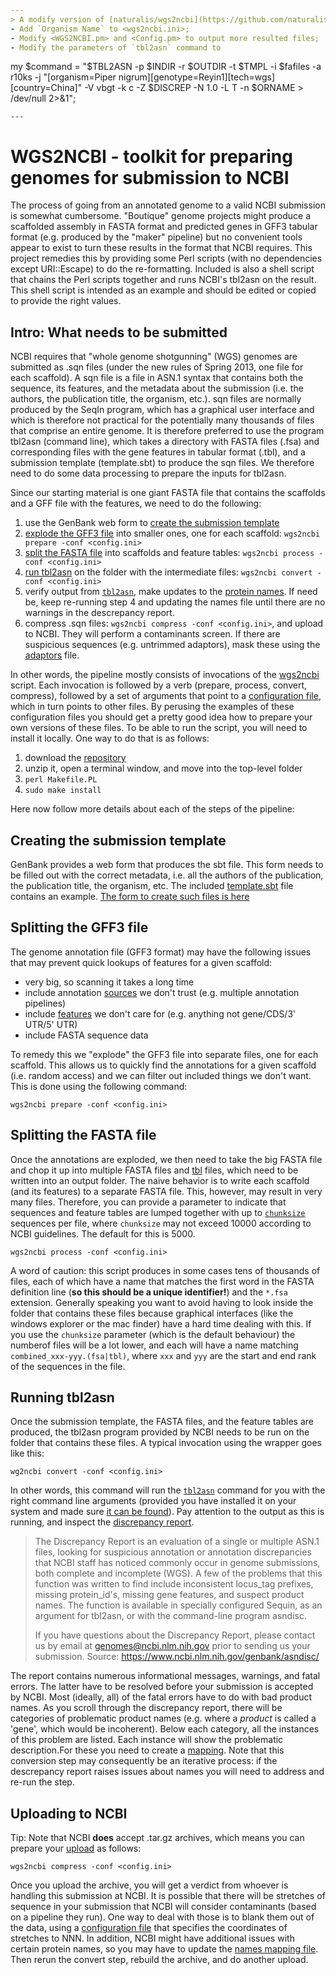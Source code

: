 ```yaml
---
> A modify version of [naturalis/wgs2ncbi](https://github.com/naturalis/wgs2ncbi)
- Add `Organism Name` to <wgs2ncbi.ini>;
- Modify <WGS2NCBI.pm> and <Config.pm> to output more resulted files;
- Modify the parameters of `tbl2asn` command to 
```
my $command = "$TBL2ASN -p $INDIR -r $OUTDIR -t $TMPL -i $fafiles -a r10ks -j \"[organism=Piper nigrum][genotype=Reyin1][tech=wgs][country=China]\" -V vbgt -k c -Z $DISCREP -N 1.0 -L T -n $ORNAME > /dev/null 2>&1";
```
---
```


WGS2NCBI - toolkit for preparing genomes for submission to NCBI
===============================================================

The process of going from an annotated genome to a valid NCBI submission is somewhat 
cumbersome. "Boutique" genome projects might produce a scaffolded assembly in FASTA format
and predicted genes in GFF3 tabular format (e.g. produced by the "maker" pipeline) but no 
convenient tools appear to exist to turn these results in the format that NCBI requires.
This project remedies this by providing some Perl scripts (with no dependencies except 
URI::Escape) to do the re-formatting. Included is also a shell script that chains the Perl 
scripts together and runs NCBI's tbl2asn on the result. This shell script is intended as 
an example and should be edited or copied to provide the right values.

Intro: What needs to be submitted
---------------------------------

NCBI requires that "whole genome shotgunning" (WGS) genomes are submitted as .sqn files
(under the new rules of Spring 2013, one file for each scaffold). A sqn file is a file 
in ASN.1 syntax that contains both the sequence, its features, and the metadata about the 
submission (i.e. the authors, the publication title, the organism, etc.). sqn files are 
normally produced by the SeqIn program, which has a graphical user interface and which is 
therefore not practical for the potentially many thousands of files that comprise an 
entire genome. It is therefore preferred to use the program tbl2asn (command line), which 
takes a directory with FASTA files (.fsa) and corresponding files with the gene 
features in tabular format (.tbl), and a submission template (template.sbt) to produce
the sqn files. We therefore need to do some data processing to prepare the inputs for 
tbl2asn.

Since our starting material is one giant FASTA file that contains the scaffolds and a GFF 
file with the features, we need to do the following:

1. use the GenBank web form to 
   [create the submission template](#creating-the-submission-template)
2. [explode the GFF3 file](#splitting-the-gff3-file) into smaller ones, one for each 
   scaffold: `wgs2ncbi prepare -conf <config.ini>`
3. [split the FASTA file](#splitting-the-fasta-file) into scaffolds and feature tables: 
   `wgs2ncbi process -conf <config.ini>`
4. [run tbl2asn](#running-tbl2asn) on the folder with the intermediate files: 
   `wgs2ncbi convert -conf <config.ini>`
5. verify output from [`tbl2asn`](#running-tbl2asn), make updates to the 
   [protein names](share/products.ini). If need be, keep re-running step 4 and updating 
   the names file until there are no warnings in the descrepancy report.
6. compress .sqn files: `wgs2ncbi compress -conf <config.ini>`, and upload to NCBI. They
   will perform a contaminants screen. If there are suspicious sequences (e.g. untrimmed
   adaptors), mask these using the [adaptors](share/adaptors.ini) file.

In other words, the pipeline mostly consists of invocations of the [wgs2ncbi](script/wgs2ncbi)
script. Each invocation is followed by a verb (prepare, process, convert, compress), followed
by a set of arguments that point to a [configuration file](share/wgs2ncbi.ini), which in
turn points to other files. By perusing the examples of these configuration files you 
should get a pretty good idea how to prepare your own versions of these files. To be able to
run the script, you will need to install it locally. One way to do that is as follows:

1. download the [repository](https://github.com/naturalis/wgs2ncbi/archive/master.zip)
2. unzip it, open a terminal window, and move into the top-level folder
3. `perl Makefile.PL`
4. `sudo make install`

Here now follow more details about each of the steps of the pipeline:

Creating the submission template
--------------------------------

GenBank provides a web form that produces the sbt file. This form needs to be filled out
with the correct metadata, i.e. all the authors of the publication, the publication title,
the organism, etc. The included [template.sbt](template.sbt) file contains an example. 
[The form to create such files is here](http://www.ncbi.nlm.nih.gov/WebSub/template.cgi)

Splitting the GFF3 file
-----------------------

The genome annotation file (GFF3 format) may have the following issues that may prevent
quick lookups of features for a given scaffold:

* very big, so scanning it takes a long time
* include annotation [sources](share/wgs2ncbi.ini#L48) we don't trust (e.g. multiple 
  annotation pipelines)
* include [features](share/wgs2ncbi.ini#L51-L54) we don't care for (e.g. anything not 
  gene/CDS/3' UTR/5' UTR)
* include FASTA sequence data

To remedy this we "explode" the GFF3 file into separate files, one for each scaffold. This
allows us to quickly find the annotations for a given scaffold (i.e. random access) and we
can filter out included things we don't want. This is done using the following command:

    wgs2ncbi prepare -conf <config.ini>

Splitting the FASTA file
------------------------

Once the annotations are exploded, we then need to take the big FASTA file and chop it 
up into multiple FASTA files and [tbl](https://www.ncbi.nlm.nih.gov/projects/Sequin/table.html) 
files, which need to be written into an output folder. The naive behavior is to write 
each scaffold (and its features) to a separate FASTA file. This, however, may result in 
very many files. Therefore, you can provide a parameter to indicate that sequences and 
feature tables are lumped together with up to [`chunksize`](share/wgs2ncbi.ini#L57) 
sequences per file, where `chunksize` may not exceed 10000 according to NCBI guidelines. 
The default for this is 5000.

    wgs2ncbi process -conf <config.ini>

A word of caution: this script produces in some cases tens of thousands of files, each of
which have a name that matches the first word in the FASTA definition line (**so this should
be a unique identifier!**) and the `*.fsa` extension. Generally speaking you want to avoid 
having to look inside the folder that contains these files because graphical interfaces 
(like the windows explorer or the mac finder) have a hard time dealing with this. If you 
use the `chunksize` parameter (which is the default behaviour) the numberof files will be 
a lot lower, and each will have a name matching `combined_xxx-yyy.(fsa|tbl)`, where `xxx` 
and `yyy` are the start and end rank of the sequences in the file.

Running tbl2asn
---------------

Once the submission template, the FASTA files, and the feature tables are produced, the
tbl2asn program provided by NCBI needs to be run on the folder that contains these files.
A typical invocation using the wrapper goes like this:

    wg2ncbi convert -conf <config.ini>

In other words, this command will run the [`tbl2asn`](https://www.ncbi.nlm.nih.gov/genbank/tbl2asn2/) 
command for you with the right command line arguments (provided you have installed it on 
your system and made sure [it can be found](share/wgs2ncbi.ini#L71)). Pay attention to the 
output as this is running, and inspect the [discrepancy report](share/wgs2ncbi.ini#L39).

> The Discrepancy Report is an evaluation of a single or multiple ASN.1 files, looking for 
> suspicious annotation or annotation discrepancies that NCBI staff has noticed commonly occur 
> in genome submissions, both complete and incomplete (WGS). A few of the problems that this 
> function was written to find include inconsistent locus_tag prefixes, missing protein_id's, 
> missing gene features, and suspect product names. The function is available in specially 
> configured Sequin, as an argument for tbl2asn, or with the command-line program asndisc.
>
> If you have questions about the Discrepancy Report, please contact us by email at 
> genomes@ncbi.nlm.nih.gov prior to sending us your submission.
Source: https://www.ncbi.nlm.nih.gov/genbank/asndisc/

The report contains numerous informational messages, warnings, and fatal errors. The latter
have to be resolved before your submission is accepted by NCBI. Most (ideally, all) of the 
fatal errors have to do with bad product names. As you scroll through the discrepancy report,
there will be categories of problematic product names (e.g. where a _product_ is called a 
'gene', which would be incoherent). Below each category, all the instances of this problem
are listed. Each instance will show the problematic description.For these you need to create 
a [mapping](share/products.ini). Note that this conversion step may consequently be an
iterative process: if the descrepancy report raises issues about names you will need to 
address and re-run the step. 

Uploading to NCBI
-----------------

Tip: Note that NCBI **does** accept .tar.gz archives, which means you can prepare your
[upload](share/wgs2ncbi.ini#L42) as follows:

    wgs2ncbi compress -conf <config.ini>

Once you upload the archive, you will get a verdict from whoever is handling this submission
at NCBI. It is possible that there will be stretches of sequence in your submission that
NCBI will consider contaminants (based on a pipeline they run). One way to deal with those
is to blank them out of the data, using a [configuration file](share/adaptors.ini) that
specifies the coordinates of stretches to NNN. In addition, NCBI might have additional
issues with certain protein names, so you may have to update the 
[names mapping file](share/products.ini). Then rerun the convert step, rebuild the archive,
and do another upload.
